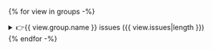 {% for view in groups -%}

<details>
<summary>👉{{ view.group.name }} issues ({{ view.issues|length }})</summary>

{% for issue in view.issues -%}
{{ issue.description }}

| Level {% if issue.slicing_fn %}| Data slice {% endif %}| Metric {% if issue.transformation_fn %}| Transformation {% endif %}| Deviation |
|-------{% if issue.slicing_fn %}|------------{% endif %}|--------{% if issue.transformation_fn %}|----------------{% endif %}|-----------|
| <span style="color:{% if issue.level.value == "major" %} red {% else %} orange {% endif %} "> {{ issue.level.value }} {% if issue.level.value == "major" %} 🔴 {% else %} 🟡 {% endif %} </span> {% if issue.slicing_fn %}| {{ issue.slicing_fn }} {% endif %}| {% if "metric" in issue.meta %}{{ issue.meta.metric }} = {{ issue.meta.metric_value|format_metric }}{% else %} "—" {% endif %} {% if issue.transformation_fn %}| {{ issue.transformation_fn }} {% endif %}| {{ issue.meta["deviation"] if "deviation" in issue.meta else "—" }} |

{% if issue.taxonomy %}
<h4 class="font-bold text-sm mt-4">Taxonomy</h4>
{% for tag in issue.taxonomy %}
<span class="inline-block bg-blue-300/25 text-zinc-100 px-2 py-0.5 rounded-sm text-sm mr-1 my-2">
    {{ tag }}
</span>
{% endfor %}
<br />
{% endif %}

<details>
<summary> 🔍✨Examples</summary>

{% if issue.examples(3)|length %}
{{ issue.examples(issue.meta.num_examples if "num_examples" in issue.meta else 3).to_markdown(
index=not issue.meta.hide_index if "hide_index" in issue.meta
else True)|replace("\\n", "<br>")|safe }}
{% endif %}
</details>

{% endfor %}

</details>
<!-- line breaker -->
{% endfor -%}
<br />

